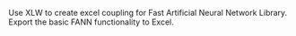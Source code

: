Use XLW to create excel coupling for Fast Artificial Neural Network Library.
Export the basic FANN functionality to Excel.